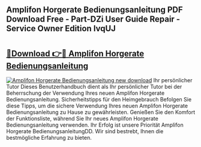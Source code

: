 ## Amplifon Horgerate Bedienungsanleitung PDF Download Free - Part-DZi User Guide Repair - Service Owner Edition IvqUJ

# <h2><a href="http://df66cz.blite.top/?on=Amplifon+Horgerate+Bedienungsanleitung">🔗Download 👉🔴 Amplifon Horgerate Bedienungsanleitung</a></h2>

[![Amplifon Horgerate Bedienungsanleitung new download](https://i.imgur.com/lujVjoI.png)](http://df66cz.blite.top/?on=Amplifon+Horgerate+Bedienungsanleitung)
Ihr persönlicher Tutor Dieses Benutzerhandbuch dient als Ihr persönlicher Tutor bei der Beherrschung der Verwendung Ihres neuen Amplifon Horgerate Bedienungsanleitung. Sicherheitstipps für den Heimgebrauch Befolgen Sie diese Tipps, um die sichere Verwendung Ihres neuen Amplifon Horgerate Bedienungsanleitung zu Hause zu gewährleisten. Genießen Sie den Komfort der Funktionsliste, während Sie Ihr neues Amplifon Horgerate Bedienungsanleitung verwenden. Ihr Erfolg ist unsere Priorität Amplifon Horgerate BedienungsanleitungDD. Wir sind bestrebt, Ihnen die bestmögliche Erfahrung zu bieten.
